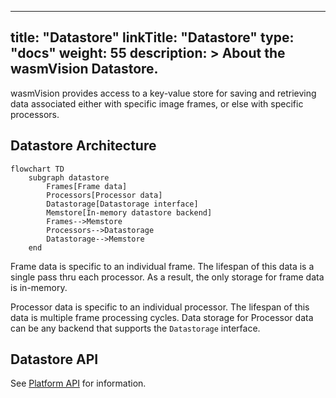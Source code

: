 
---
title: "Datastore"
linkTitle: "Datastore"
type: "docs"
weight: 55
description: >
  About the wasmVision Datastore.
---

wasmVision provides access to a key-value store for saving and retrieving data associated either with specific image frames, or else with specific processors.

## Datastore Architecture

```mermaid
flowchart TD
    subgraph datastore
        Frames[Frame data]
        Processors[Processor data]
        Datastorage[Datastorage interface]
        Memstore[In-memory datastore backend]
        Frames-->Memstore
        Processors-->Datastorage
        Datastorage-->Memstore
    end
```

Frame data is specific to an individual frame. The lifespan of this data is a single pass thru each processor. As a result, the only storage for frame data is in-memory.

Processor data is specific to an individual processor. The lifespan of this data is multiple frame processing cycles. Data storage for Processor data can be any backend that supports the `Datastorage` interface.

## Datastore API

See [Platform API](/docs/reference/platform#a-idwasmvision_platform_datastoreaimport-interface-wasmvisionplatformdatastore) for information.
